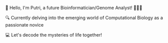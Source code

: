 👋 Hello, I'm Putri, a future Bioinformatician/Genome Analyst! 👩‍💻🧬

🔍 Currently delving into the emerging world of Computational Biology as a passionate novice

💻 Let's decode the mysteries of life together!
<!---
putriimnida/putriimnida is a ✨ special ✨ repository because its `README.md` (this file) appears on your GitHub profile.
You can click the Preview link to take a look at your changes.
--->
